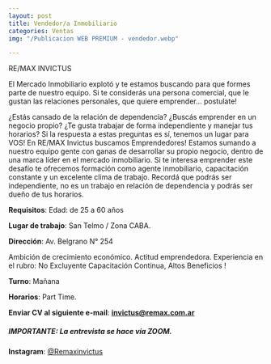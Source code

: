 ```yaml
---
layout: post
title: Vendedor/a Inmobiliario
categories: Ventas
img: "/Publicacion WEB PREMIUM - vendedor.webp"

---
```

RE/MAX INVICTUS

El Mercado Inmobiliario explotó y te estamos buscando para que formes parte de nuestro equipo. Si te considerás una persona comercial, que le gustan las relaciones personales, que quiere emprender... postulate!

¿Estás cansado de la relación de dependencia? ¿Buscás emprender en un negocio propio? ¿Te gusta trabajar de forma independiente y manejar tus horarios? Si la respuesta a estas preguntas es sí, tenemos un lugar para VOS! En RE/MAX Invictus buscamos Emprendedores! Estamos sumando a nuestro equipo gente con ganas de desarrollar su propio negocio, dentro de una marca líder en el mercado inmobiliario. Si te interesa emprender este desafío te ofrecemos formación como agente inmobiliario, capacitación constante y un excelente clima de trabajo. Recordá que podrás ser independiente, no es un trabajo en relación de dependencia y podrás ser dueño de tus horarios.

**Requisitos**: Edad: de 25 a 60 años

**Lugar de trabajo**: San Telmo / Zona CABA.

**Dirección**: Av. Belgrano N° 254

Ambición de crecimiento económico. Actitud emprendedora. Experiencia en el rubro: No Excluyente Capacitación Continua, Altos Beneficios !

**Turno**: Mañana

**Horarios**: Part Time.

**Enviar CV al siguiente e-mail**: **invictus@remax.com.ar** 

##### _IMPORTANTE: La entrevista se hace vía ZOOM._

**Instagram**: [@Remaxinvictus](https://www.instagram.com/remaxinvictus/)